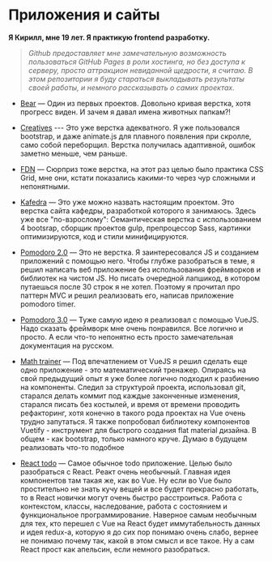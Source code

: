 # Приложения и сайты
**Я Кирилл, мне 19 лет. Я практикую frontend разработку.**

> *Github предоставляет мне замечательную возможность пользоваться GitHub
> Pages в роли хостинга, но без доступа к серверу, просто аттракцион
> невиданной щедрости, я считаю. В этом репозитории я буду стараться
> выкладывать результаты своей работы, и немного рассказывать о самих
> проектах.*

- [ Bear](https://Resetand.github.io/bear/) —   Один из первых проектов. Довольно кривая верстка, хотя прогресс виден. И зачем я давал имена животных папкам?!

 - [Creatives](https://Resetand.github.io/creatives/) ---  Это уже верстка адекватного. Я уже пользовался bootstrap, и даже animate.js для плавного появления при скролле, само собой переборщил. Верстка получилась адаптивной, ошибок заметно меньше, чем раньше. 

 - [FDN](https://Resetand.github.io/fdn/) —  Сюрприз тоже верстка, на этот раз целью было практика CSS Grid, мне они, кстати показались какими-то через чур сложными и непонятными.

 - [Kafedra](https://Resetand.github.io/kafedra/) —  Это уже можно назвать настоящим проектом. Это верстка сайта кафедры, разработкой которого я занимаюсь. Здесь уже все "по-взрослому": Семантическая верстка c использованием 4 bootsrap, сборщик проектов gulp, препроцессор Sass, картинки оптимизируются, код и стили минифицируются. 


 - [Pomodoro 2.0](https://Resetand.github.io/pomodoro/) — Это не верстка. Я заинтересовался JS и созданием приложений с помощью него. Чтобы глубже разобраться в теме, я решил написать веб приложение без использования фреймворков и библиотек на чистом JS. Но писать очередной лапшикод, в котором путаешься после 30 строк я не хотел. Поэтому я прочитал про паттерн MVC и решил реализовать его, написав приложение pomodoro timer. 
 
 - [Pomodoro 3.0](https://Resetand.github.io/pomodoro-vue/) — Туже самую идею я реализовал с помощью VueJS. Надо сказать фреймворк мне очень понравился. Все логично и просто. А если что-то непонятно есть просто замечательная документация на русском.

- [Math trainer](https://Resetand.github.io/math-train/) — Под впечатлением от VueJS я решил сделать еще одно приложение - это математический тренажер. Опираясь на свой предыдущий опыт я уже более логично подходил к разбиению на компоненты. Следил за структурой проекта, использовал git, старался делать коммит под каждые законченные изменения, старался писать без костылей, и время от времени проводить рефакторинг, хотя конечно в такого рода проектах на Vue очень трудно запутаться. Я также попробовал библиотеку компонентов Vuetify - инструмент для быстрого создания flat material дизайна. В общем - как bootstrap, только намного круче. Думаю в будущем реализовать что-то подобное

- [React todo](https://Resetand.github.io/react-todo/) — Самое обычное todo приложение. Целью было разобраться с React. Реакт очень необычный. Главная идея компонентов там такая же, как во Vue. Ну если во Vue было простительно не знать кучу вещей и все будет прекрасно работать, то в React новички могут очень быстро расстроиться. Работа с контекстом, классы, наследование, работа с состоянием и функциональное программирование. Наверное самым необычным для тех, кто перешел с Vue на React будет иммутабельность данных и идея redux-а, которую я до сих пор понимаю очень слабо, вернее не понимаю почему так, какой в этом смысл и все такое. Ну а сам React прост как апельсин, если немного разобраться.

